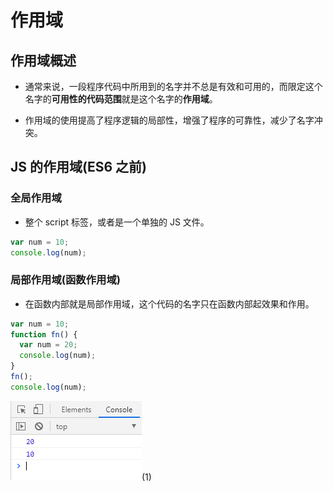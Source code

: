 # 作用域

## 作用域概述

- 通常来说，一段程序代码中所用到的名字并不总是有效和可用的，而限定这个名字的**可用性的代码范围**就是这个名字的**作用域**。

- 作用域的使用提高了程序逻辑的局部性，增强了程序的可靠性，减少了名字冲突。

## JS 的作用域(ES6 之前)

### 全局作用域

- 整个 script 标签，或者是一个单独的 JS 文件。

```javascript
var num = 10;
console.log(num);
```

### 局部作用域(函数作用域)

- 在函数内部就是局部作用域，这个代码的名字只在函数内部起效果和作用。

```javascript
var num = 10;
function fn() {
  var num = 20;
  console.log(num);
}
fn();
console.log(num);
```

![image](../images/36/1.PNG)(1)
